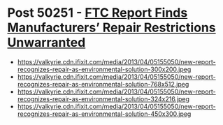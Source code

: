 # Post 50251 - [FTC Report Finds Manufacturers’ Repair Restrictions Unwarranted](https://www.ifixit.com/News/50251/ftc-report-congress-nixing-fix-repair-restrictions-reactions)

- https://valkyrie.cdn.ifixit.com/media/2013/04/05155050/new-report-recognizes-repair-as-environmental-solution-300x200.jpeg
- https://valkyrie.cdn.ifixit.com/media/2013/04/05155050/new-report-recognizes-repair-as-environmental-solution-768x512.jpeg
- https://valkyrie.cdn.ifixit.com/media/2013/04/05155050/new-report-recognizes-repair-as-environmental-solution-324x216.jpeg
- https://valkyrie.cdn.ifixit.com/media/2013/04/05155050/new-report-recognizes-repair-as-environmental-solution-450x300.jpeg
